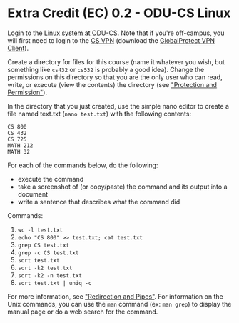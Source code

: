 # Extra Credit (EC) 0.2 - ODU-CS Linux

Login to the [Linux system at ODU-CS](https://systems.cs.odu.edu/Unix_and_Linux_Services).  Note that if you're off-campus, you will first need to login to the [CS VPN](https://gp.cs.odu.edu) (download the [GlobalProtect VPN Client](https://www.odu.edu/ts/software-services/vpnclient)).

Create a directory for files for this course (name it whatever you wish, but something like `cs432` or `cs532` is probably a good idea). Change the permissions on this directory so that you are the only user who can read, write, or execute (view the contents) the directory (see ["Protection and Permission"](https://www.cs.odu.edu/~zeil/cs252/latest/Public/protection/index.html)).

In the directory that you just created, use the simple nano editor to create a file named text.txt (`nano test.txt`) with the following contents:

```text
CS 800
CS 432
CS 725
MATH 212
MATH 32
```

For each of the commands below, do the following:

* execute the command
* take a screenshot of (or copy/paste) the command and its output into a document
* write a sentence that describes what the command did

Commands:

1. `wc -l test.txt`
1. `echo "CS 800" >> test.txt; cat test.txt`
1. `grep CS test.txt`
1. `grep -c CS test.txt`
1. `sort test.txt`
1. `sort -k2 test.txt`
1. `sort -k2 -n test.txt`
1. `sort test.txt | uniq -c`



For more information, see ["Redirection and Pipes"](https://www.cs.odu.edu/~zeil/cs252/latest/Public/redirection/index.html).  For information on the Unix commands, you can use the `man` command (ex: `man grep`) to display the manual page or do a web search for the command.